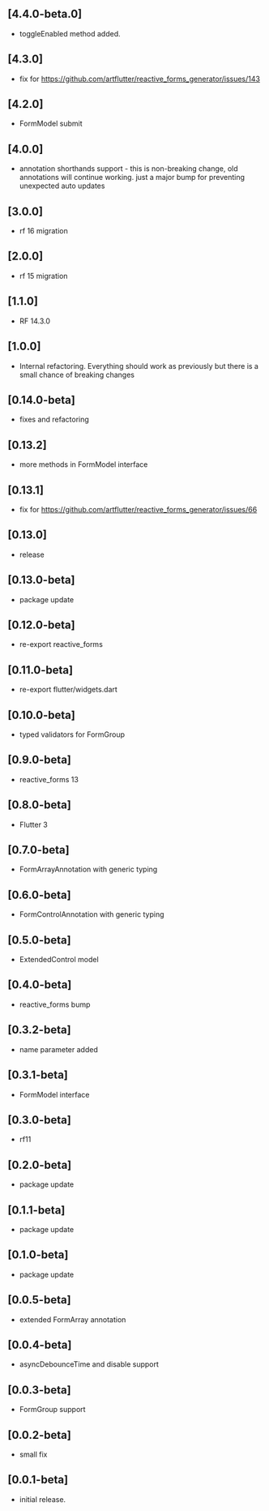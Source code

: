 ## [4.4.0-beta.0]

* toggleEnabled method added.

## [4.3.0]

* fix for https://github.com/artflutter/reactive_forms_generator/issues/143

## [4.2.0]

* FormModel submit

## [4.0.0]

* annotation shorthands support - this is non-breaking change, old annotations will continue working.
  just a major bump for preventing unexpected auto updates

## [3.0.0]

* rf 16 migration

## [2.0.0]

* rf 15 migration

## [1.1.0]

* RF 14.3.0

## [1.0.0]

* Internal refactoring. Everything should work as previously but there is a small chance of breaking changes

## [0.14.0-beta]

* fixes and refactoring

## [0.13.2]

* more methods in FormModel interface

## [0.13.1]

* fix for https://github.com/artflutter/reactive_forms_generator/issues/66

## [0.13.0]

* release

## [0.13.0-beta]

* package update

## [0.12.0-beta]

* re-export reactive_forms

## [0.11.0-beta]

* re-export flutter/widgets.dart

## [0.10.0-beta]

* typed validators for FormGroup

## [0.9.0-beta]

* reactive_forms 13

## [0.8.0-beta]

* Flutter 3

## [0.7.0-beta]

* FormArrayAnnotation with generic typing

## [0.6.0-beta]

* FormControlAnnotation with generic typing

## [0.5.0-beta]

* ExtendedControl model

## [0.4.0-beta]

* reactive_forms bump

## [0.3.2-beta]

* name parameter added

## [0.3.1-beta]

* FormModel interface

## [0.3.0-beta]

* rf11

## [0.2.0-beta]

* package update

## [0.1.1-beta]

* package update

## [0.1.0-beta]

* package update

## [0.0.5-beta]

* extended FormArray annotation

## [0.0.4-beta]

* asyncDebounceTime and disable support

## [0.0.3-beta]

* FormGroup support

## [0.0.2-beta]

* small fix

## [0.0.1-beta]

* initial release.
